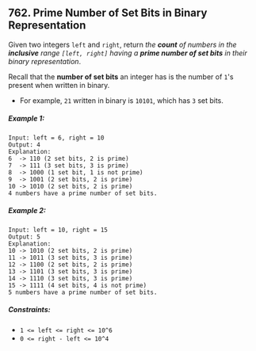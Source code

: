 ## 762. Prime Number of Set Bits in Binary Representation

Given two integers ```left``` and ```right```, return *the **count** of numbers in the **inclusive** range ```[left, right]``` having a **prime number of set bits** in their binary representation*.

Recall that the **number of set bits** an integer has is the number of ```1```'s present when written in binary.

* For example, ```21``` written in binary is ```10101```, which has ```3``` set bits.

##### Example 1:
```
Input: left = 6, right = 10
Output: 4
Explanation:
6  -> 110 (2 set bits, 2 is prime)
7  -> 111 (3 set bits, 3 is prime)
8  -> 1000 (1 set bit, 1 is not prime)
9  -> 1001 (2 set bits, 2 is prime)
10 -> 1010 (2 set bits, 2 is prime)
4 numbers have a prime number of set bits.
```
##### Example 2:
```
Input: left = 10, right = 15
Output: 5
Explanation:
10 -> 1010 (2 set bits, 2 is prime)
11 -> 1011 (3 set bits, 3 is prime)
12 -> 1100 (2 set bits, 2 is prime)
13 -> 1101 (3 set bits, 3 is prime)
14 -> 1110 (3 set bits, 3 is prime)
15 -> 1111 (4 set bits, 4 is not prime)
5 numbers have a prime number of set bits.
```

##### Constraints:

* ```1 <= left <= right <= 10^6```
* ```0 <= right - left <= 10^4```
